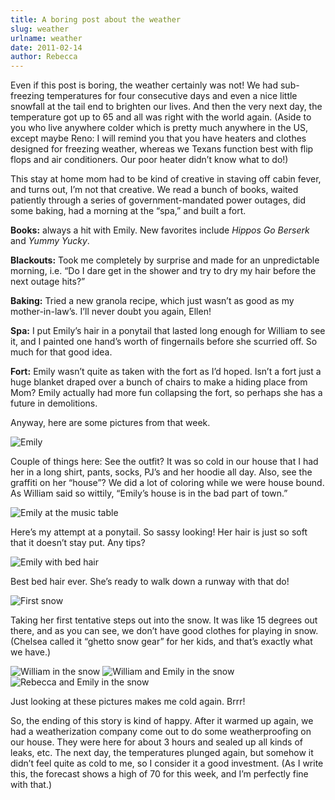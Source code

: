 ```yaml
---
title: A boring post about the weather
slug: weather
urlname: weather
date: 2011-02-14
author: Rebecca
---
```

Even if this post is boring, the weather certainly was not! We had sub-freezing
temperatures for four consecutive days and even a nice little snowfall at the
tail end to brighten our lives. And then the very next day, the temperature got
up to 65 and all was right with the world again. (Aside to you who live anywhere
colder which is pretty much anywhere in the US, except maybe Reno: I will remind
you that you have heaters and clothes designed for freezing weather, whereas we
Texans function best with flip flops and air conditioners. Our poor heater
didn&#x02bc;t know what to do!)

This stay at home mom had to be kind of creative in staving off cabin fever, and
turns out, I&#x02bc;m not that creative. We read a bunch of books, waited
patiently through a series of government-mandated power outages, did some
baking, had a morning at the &ldquo;spa,&rdquo; and built a fort.

**Books:** always a hit with Emily. New favorites include *Hippos Go Berserk*
and *Yummy Yucky*.

**Blackouts:** Took me completely by surprise and made for an unpredictable
morning, i.e. &ldquo;Do I dare get in the shower and try to dry my hair before
the next outage hits?&rdquo;

**Baking:** Tried a new granola recipe, which just wasn&#x02bc;t as good as my
mother-in-law&#x02bc;s. I&#x02bc;ll never doubt you again, Ellen!

**Spa:** I put Emily&#x02bc;s hair in a ponytail that lasted long enough for
William to see it, and I painted one hand&#x02bc;s worth of fingernails before
she scurried off. So much for that good idea.

**Fort:** Emily wasn&#x02bc;t quite as taken with the fort as I&#x02bc;d hoped.
Isn&#x02bc;t a fort just a huge blanket draped over a bunch of chairs to make a
hiding place from Mom? Emily actually had more fun collapsing the fort, so
perhaps she has a future in demolitions.

Anyway, here are some pictures from that week.

<img src="{static}/images/2011-02-02-emily.jpg" alt="Emily" class="img-fluid" />

Couple of things here: See the outfit? It was so cold in our house that I had
her in a long shirt, pants, socks, PJ&#x02bc;s and her hoodie all day. Also, see
the graffiti on her &ldquo;house&rdquo;? We did a lot of coloring while we were
house bound. As William said so wittily, &ldquo;Emily&#x02bc;s house is in the
bad part of town.&rdquo;

<img src="{static}/images/2011-02-02-music-table.jpg" alt="Emily at the music table" class="img-fluid" />

Here&#x02bc;s my attempt at a ponytail. So sassy looking! Her hair is just so
soft that it doesn&#x02bc;t stay put. Any tips?

<img src="{static}/images/2011-02-03-emily.jpg" alt="Emily with bed hair" class="img-fluid" />

Best bed hair ever. She&#x02bc;s ready to walk down a runway with that do!

<img src="{static}/images/2011-02-04-emily.jpg" alt="First snow" class="img-fluid" />

Taking her first tentative steps out into the snow. It was like 15 degrees out
there, and as you can see, we don&#x02bc;t have good clothes for playing in
snow. (Chelsea called it &ldquo;ghetto snow gear&rdquo; for her kids, and
that&#x02bc;s exactly what we have.)

<img src="{static}/images/2011-02-04-william-snow.jpg" alt="William in the snow" class="img-fluid" />

<img src="{static}/images/2011-02-04-emily-william-snow.jpg" alt="William and Emily in the snow" class="img-fluid" />

<img src="{static}/images/2011-02-04-emily-rebecca-snow.jpg" alt="Rebecca and Emily in the snow" class="img-fluid" />

Just looking at these pictures makes me cold again. Brrr!

So, the ending of this story is kind of happy. After it warmed up again, we had
a weatherization company come out to do some weatherproofing on our house. They
were here for about 3 hours and sealed up all kinds of leaks, etc. The next day,
the temperatures plunged again, but somehow it didn&#x02bc;t feel quite as cold
to me, so I consider it a good investment. (As I write this, the forecast shows
a high of 70 for this week, and I&#x02bc;m perfectly fine with that.)
